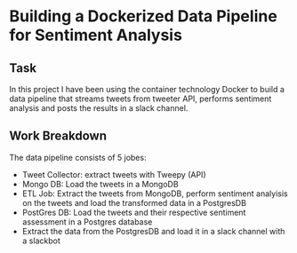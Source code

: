 # Building a Dockerized Data Pipeline for Sentiment Analysis

## Task

In this project I have been using the container technology Docker to build 
a data pipeline that streams tweets from tweeter API, performs sentiment analysis and
posts the results in a slack channel. 



## Work Breakdown
The data pipeline consists of 5 jobes:
- Tweet Collector: extract tweets with Tweepy (API) 
- Mongo DB: Load the tweets in a MongoDB
- ETL Job: Extract the tweets from MongoDB, perform sentiment analyisis on the tweets
and load the transformed data in a PostgresDB
- PostGres DB: Load the tweets and their respective sentiment assessment in a Postgres database
- Extract the data from the PostgresDB and load it in a slack channel with a slackbot